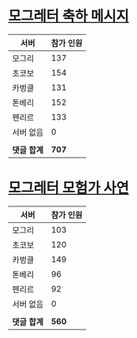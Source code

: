 # [모그레터 축하 메시지](./Event250701_v7_2_10th_moogleletter0.md)

|서버|참가 인원|
|-|-|
|모그리|137|
|초코보|154|
|카벙클|131|
|톤베리|152|
|펜리르|133|
|서버 없음|0|
|||
|**댓글 합계**|**707**|


# [모그레터 모험가 사연](./Event250701_v7_2_10th_moogleletter1.md)

|서버|참가 인원|
|-|-|
|모그리|103|
|초코보|120|
|카벙클|149|
|톤베리|96|
|펜리르|92|
|서버 없음|0|
|||
|**댓글 합계**|**560**|


